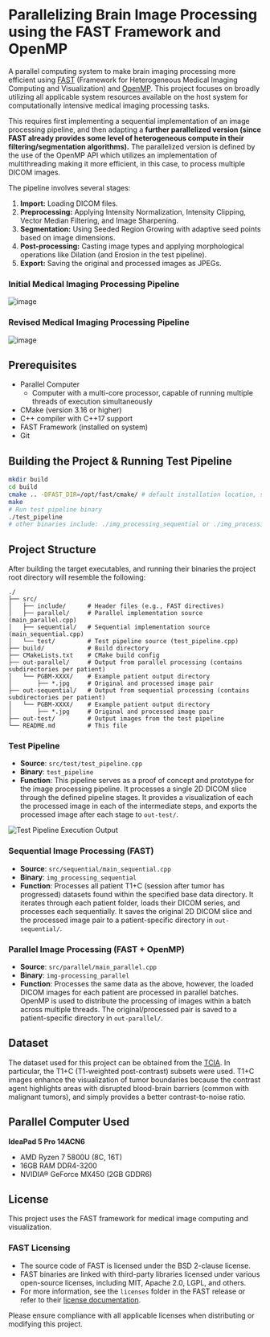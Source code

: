 # Parallelizing Brain Image Processing using the FAST Framework and OpenMP

A parallel computing system to make brain imaging processing more efficient using [FAST](https://github.com/smistad/FAST/) (Framework for Heterogeneous Medical Imaging Computing and Visualization) and [OpenMP](https://www.openmp.org/wp-content/uploads/OpenMP-RefGuide-6.0-OMP60SC24-web.pdf). This project focuses on broadly utilizing all applicable system resources available on the host system for computationally intensive medical imaging processing tasks.

This requires first implementing a sequential implementation of an image processing pipeline, and then adapting a **further parallelized version (since FAST already provides some level of heterogeneous compute in their filtering/segmentation algorithms).** The parallelized version is defined by the use of the OpenMP API which utilizes an implementation of multithreading making it more efficient, in this case, to process multiple DICOM images.

The pipeline involves several stages:

1. **Import:** Loading DICOM files.
2. **Preprocessing:** Applying Intensity Normalization, Intensity Clipping, Vector Median Filtering, and Image Sharpening.
3. **Segmentation:** Using Seeded Region Growing with adaptive seed points based on image dimensions.
4. **Post-processing:** Casting image types and applying morphological operations like Dilation (and Erosion in the test pipeline).
5. **Export:** Saving the original and processed images as JPEGs.

### Initial Medical Imaging Processing Pipeline

![image](https://github.com/user-attachments/assets/6e9675cf-eccb-4523-985c-341763ced9fc)

### Revised Medical Imaging Processing Pipeline

![image](https://github.com/user-attachments/assets/85b27a61-17f8-46a0-b030-c0a6bbc28407)

## Prerequisites

- Parallel Computer
  - Computer with a multi-core processor, capable of running multiple threads of execution simultaneously
- CMake (version 3.16 or higher)
- C++ compiler with C++17 support
- FAST Framework (installed on system)
- Git

## Building the Project & Running Test Pipeline

```bash
mkdir build
cd build
cmake .. -DFAST_DIR=/opt/fast/cmake/ # default installation location, specify if otherwise
make
# Run test pipeline binary
./test_pipeline 
# other binaries include: ./img_processing_sequential or ./img_processing_parallel
```

## Project Structure

After building the target executables, and running their binaries the project root directory will resemble the following:

```
./
├── src/
│   ├── include/      # Header files (e.g., FAST directives)
│   ├── parallel/     # Parallel implementation source (main_parallel.cpp)
│   ├── sequential/   # Sequential implementation source (main_sequential.cpp)
│   └── test/         # Test pipeline source (test_pipeline.cpp)
├── build/            # Build directory
├── CMakeLists.txt    # CMake build config
├── out-parallel/     # Output from parallel processing (contains subdirectories per patient)
│   └── PGBM-XXXX/    # Example patient output directory
│       ├── *.jpg     # Original and processed image pair
├── out-sequential/   # Output from sequential processing (contains subdirectories per patient)
│   └── PGBM-XXXX/    # Example patient output directory
│       ├── *.jpg     # Original and processed image pair
├── out-test/         # Output images from the test pipeline
└── README.md         # This file
```

### Test Pipeline

- **Source**: `src/test/test_pipeline.cpp`
- **Binary**: `test_pipeline`
- **Function**: This pipeline serves as a proof of concept and prototype for the image processing pipeline. It processes a single 2D DICOM slice through the defined pipeline stages. It provides a visualization of each the processed image in each of the intermediate steps, and exports the processed image after each stage to `out-test/`.

![Test Pipeline Execution Output](https://github.com/user-attachments/assets/0e3e6881-b01a-4e08-b62d-1c38c56c6b1b)
### Sequential Image Processing (FAST)

- **Source**: `src/sequential/main_sequential.cpp`
- **Binary**: `img_processing_sequential`
- **Function**: Processes all patient T1+C (session after tumor has progressed) datasets found within the specified base data directory. It iterates through each patient folder, loads their DICOM series, and processes each sequentially. It saves the original 2D DICOM slice and the processed image pair to a patient-specific directory in `out-sequential/`.

### Parallel Image Processing (FAST + OpenMP)

- **Source**: `src/parallel/main_parallel.cpp`
- **Binary**: `img-processing_parallel`
- **Function**: Processes the same data as the above, however, the loaded DICOM images for each patient are processed in parallel batches. OpenMP is used to distribute the processing of images within a batch across multiple threads. The original/processed pair is saved to a patient-specific directory in `out-parallel/`.

## Dataset

The dataset used for this project can be obtained from the [TCIA](https://www.cancerimagingarchive.net/collection/brain-tumor-progression/). In particular, the T1+C (T1-weighted post-contrast) subsets were used. T1+C images enhance the visualization of tumor boundaries because the contrast agent highlights areas with disrupted blood-brain barriers (common with malignant tumors), and simply provides a better contrast-to-noise ratio.

## Parallel Computer Used

**IdeaPad 5 Pro 14ACN6**

- AMD Ryzen 7 5800U (8C, 16T)
- 16GB RAM DDR4-3200
- NVIDIA® GeForce MX450 (2GB GDDR6)

## License

This project uses the FAST framework for medical image computing and visualization.

### FAST Licensing

- The source code of FAST is licensed under the BSD 2-clause license.
- FAST binaries are linked with third-party libraries licensed under various open-source licenses, including MIT, Apache 2.0, LGPL, and others.
- For more information, see the `licenses` folder in the FAST release or refer to their [license documentation](https://github.com/smistad/FAST/blob/master/LICENSE).

Please ensure compliance with all applicable licenses when distributing or modifying this project.
